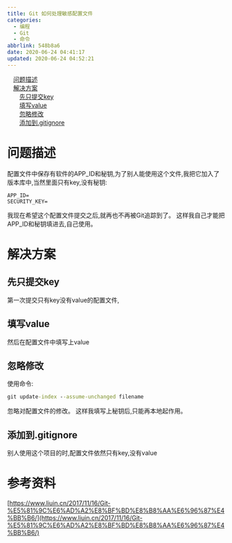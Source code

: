 ```yaml
---
title: Git 如何处理敏感配置文件
categories:
  - 编程
  - Git
  - 命令
abbrlink: 548b8a6
date: 2020-06-24 04:41:17
updated: 2020-06-24 04:52:21
---
```

<div id='my_toc'><a href="/blog/null/#问题描述" class="header_1">问题描述</a>&nbsp;<br><a href="/blog/null/#解决方案" class="header_1">解决方案</a>&nbsp;<br><a href="/blog/null/#先只提交key" class="header_2">先只提交key</a>&nbsp;<br><a href="/blog/null/#填写value" class="header_2">填写value</a>&nbsp;<br><a href="/blog/null/#忽略修改" class="header_2">忽略修改</a>&nbsp;<br><a href="/blog/null/#添加到-gitignore" class="header_2">添加到.gitignore</a>&nbsp;<br></div>
<style>.header_1{margin-left: 1em;}.header_2{margin-left: 2em;}.header_3{margin-left: 3em;}.header_4{margin-left: 4em;}.header_5{margin-left: 5em;}.header_6{margin-left: 6em;}</style>
<!--more-->
<script>if (navigator.platform.search('arm')==-1){document.getElementById('my_toc').style.display = 'none';}var e,p = document.getElementsByTagName('p');while (p.length>0) {e = p[0];e.parentElement.removeChild(e);}</script>

<!--end-->
# 问题描述
配置文件中保存有软件的APP_ID和秘钥,为了别人能使用这个文件,我把它加入了版本库中,当然里面只有key,没有秘钥:
```
APP_ID=
SECURITY_KEY=
```
我现在希望这个配置文件提交之后,就再也不再被Git追踪到了。
这样我自己才能把APP_ID和秘钥填进去,自己使用。

# 解决方案
## 先只提交key
第一次提交只有key没有value的配置文件,
## 填写value
然后在配置文件中填写上value
## 忽略修改
使用命令:
```cmd
git update-index --assume-unchanged filename
```
忽略对配置文件的修改。
这样我填写上秘钥后,只能再本地起作用。
## 添加到.gitignore
别人使用这个项目的时,配置文件依然只有key,没有value
# 参考资料
[https://www.liuin.cn/2017/11/16/Git-%E5%81%9C%E6%AD%A2%E8%BF%BD%E8%B8%AA%E6%96%87%E4%BB%B6/](https://www.liuin.cn/2017/11/16/Git-%E5%81%9C%E6%AD%A2%E8%BF%BD%E8%B8%AA%E6%96%87%E4%BB%B6/)